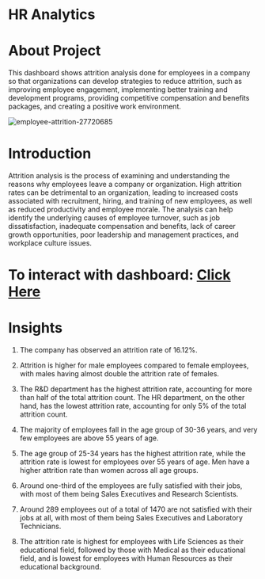 # HR Analytics

# About Project 

This dashboard shows attrition analysis done for employees in a company so that organizations can develop strategies to reduce attrition, such as improving employee engagement, implementing better training and development programs, providing competitive compensation and benefits packages, and creating a positive work environment.

![employee-attrition-27720685](https://user-images.githubusercontent.com/121285271/236055029-fd544edb-8fba-4dde-9069-f3a44ac1939a.jpg)

# Introduction

Attrition analysis is the process of examining and understanding the reasons why employees leave a company or organization. High attrition rates can be detrimental to an organization, leading to increased costs associated with recruitment, hiring, and training of new employees, as well as reduced productivity and employee morale. The analysis can help identify the underlying causes of employee turnover, such as job dissatisfaction, inadequate compensation and benefits, lack of career growth opportunities, poor leadership and management practices, and workplace culture issues.

# To interact with dashboard: [Click Here](https://public.tableau.com/app/profile/mehak.khurana/viz/HRAnalytics_16709606379430/HRAnalyticsDashboard)

# Insights

1. The company has observed an attrition rate of 16.12%.

2. Attrition is higher for male employees compared to female employees, with males having almost double the attrition rate of females.

3. The R&D department has the highest attrition rate, accounting for more than half of the total attrition count. The HR department, on the other hand, has the lowest attrition rate, accounting for only 5% of the total attrition count.

4. The majority of employees fall in the age group of 30-36 years, and very few employees are above 55 years of age. 
 
5. The age group of 25-34 years has the highest attrition rate, while the attrition rate is lowest for employees over 55 years of age. Men have a higher attrition rate than women across all age groups.

6. Around one-third of the employees are fully satisfied with their jobs, with most of them being Sales Executives and Research Scientists. 
 
7. Around 289 employees out of a total of 1470 are not satisfied with their jobs at all, with most of them being Sales Executives and Laboratory Technicians.

8. The attrition rate is highest for employees with Life Sciences as their educational field, followed by those with Medical as their educational field, and is lowest for employees with Human Resources as their educational background.
